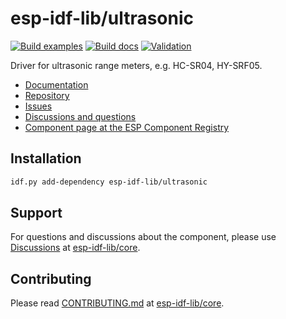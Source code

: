 # esp-idf-lib/ultrasonic

[![Build examples](https://github.com/esp-idf-lib/ultrasonic/actions/workflows//build.yml/badge.svg)](https://github.com/esp-idf-lib/ultrasonic/actions/workflows//build.yml)
[![Build docs](https://github.com/esp-idf-lib/ultrasonic/actions/workflows//build-docs.yml/badge.svg)](https://github.com/esp-idf-lib/ultrasonic/actions/workflows//build-docs.yml)
[![Validation](https://github.com/esp-idf-lib/ultrasonic/actions/workflows//validate-component.yml/badge.svg)](https://github.com/esp-idf-lib/ultrasonic/actions/workflows//validate-component.yml)

Driver for ultrasonic range meters, e.g. HC-SR04, HY-SRF05.

* [Documentation](https://esp-idf-lib.github.io/ultrasonic/)
* [Repository](https://github.com/esp-idf-lib/ultrasonic)
* [Issues](https://github.com/esp-idf-lib/ultrasonic/issues)
* [Discussions and questions](https://github.com/esp-idf-lib/core/discussions)
* [Component page at the ESP Component Registry](https://components.espressif.com/components/esp-idf-lib/ultrasonic)

## Installation

```sh
idf.py add-dependency esp-idf-lib/ultrasonic
```

## Support

For questions and discussions about the component, please use
[Discussions](https://github.com/esp-idf-lib/core/discussions)
at [esp-idf-lib/core](https://github.com/esp-idf-lib/core).

## Contributing

Please read [CONTRIBUTING.md](https://github.com/esp-idf-lib/core/blob/main/CONTRIBUTING.md)
at [esp-idf-lib/core](https://github.com/esp-idf-lib/core).
